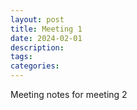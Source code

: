 ```yaml
---
layout: post
title: Meeting 1
date: 2024-02-01
description:
tags: 
categories: 
---
```

Meeting notes for meeting 2

